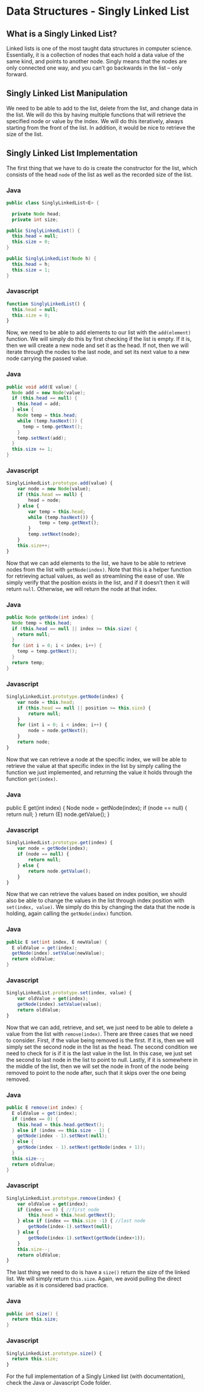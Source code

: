 # Data Structures - Singly Linked List

## What is a Singly Linked List?
Linked lists is one of the most taught data structures in computer science. Essentially, it is a collection of nodes that each hold a data value of the same kind, and points to another node. Singly means that the nodes are only connected one way, and you can’t go backwards in the list – only forward.

## Singly Linked List Manipulation
We need to be able to add to the list, delete from the list, and change data in the list. We will do this by having multiple functions that will retrieve the specified node or value by the index. We will do this iteratively, always starting from the front of the list. In addition, it would be nice to retrieve the size of the list.

## Singly Linked List Implementation
The first thing that we have to do is create the constructor for the list, which consists of the head `node` of the list as well as the recorded size of the list.


### Java

```java
public class SinglyLinkedList<E> {

  private Node head;
  private int size;

public SinglyLinkedList() {
  this.head = null;
  this.size = 0;
}

public SinglyLinkedList(Node h) {
  this.head = h;
  this.size = 1;
}
```

### Javascript

```javascript
function SinglyLinkedList() {
  this.head = null;
  this.size = 0;
}
```

Now, we need to be able to add elements to our list with the `add(element)` function. We will simply do this by first checking if the list is empty. If it is, then we will create a new node and set it as the head. If not, then we will iterate through the
nodes to the last node, and set its next value to a new node carrying the passed value.

### Java

```java
public void add(E value) {
  Node add = new Node(value);
  if (this.head == null) {
    this.head = add;
  } else {
    Node temp = this.head;
    while (temp.hasNext()) {
      temp = temp.getNext();
    }
    temp.setNext(add);
  }
  this.size += 1;
}
```

### Javascript

```javascript
SinglyLinkedList.prototype.add(value) {
	var node = new Node(value);
	if (this.head == null) {
		head = node;
	} else {
		var temp = this.head;
		while (temp.hasNext()) {
			temp = temp.getNext();
		}
		temp.setNext(node);
	}
	this.size++;
}
```

Now that we can add elements to the list, we have to be able to retrieve nodes from the list with `getNode(index)`. Note that this is a helper function for retrieving actual values, as well as streamlining the ease of use. We simply verify that the position exists in the list, and if it doesn’t then it will return `null`. Otherwise, we will return the node at that index.

### Java

```java
public Node getNode(int index) {
  Node temp = this.head;
  if (this.head == null || index >= this.size) {
    return null;
  }
  for (int i = 0; i < index; i++) {
    temp = temp.getNext();
  }
  return temp;
}
```

### Javascript

```javascript
SinglyLinkedList.prototype.getNode(index) {
	var node = this.head;
	if (this.head == null || position >= this.size) {
		return null;
	}
	for (int i = 0; i < index; i++) {
		node = node.getNext();
	}
	return node;
}
```

Now that we can retrieve a node at the specific index, we will be able to retrieve the value at that specific index in the list by simply calling the function we just implemented, and returning the value it holds through the function `get(index)`.

### Java

public E get(int index) {
  Node node = getNode(index);
  if (node == null) {
    return null;
  }
  return (E) node.getValue();
}

### Javascript

```javascript
SinglyLinkedList.prototype.get(index) {
	var node = getNode(index);
	if (node == null) {
		return null;
	} else {
		return node.getValue();
	}
}
```

Now that we can retrieve the values based on index position, we should also be able to change the values in the list through index position with `set(index, value)`. We simply do this by changing the data that the node is holding, again calling the `getNode(index)` function.

### Java

```java
public E set(int index, E newValue) {
  E oldValue = get(index);
  getNode(index).setValue(newValue);
  return oldValue;
}
```

### Javascript

```javascript
SinglyLinkedList.prototype.set(index, value) {
	var oldValue = get(index);
	getNode(index).setValue(value);
	return oldValue;
}
```
Now that we can add, retrieve, and set, we just need to be able to delete a value from the list with `remove(index)`. There are three cases that we need to consider. First, if the value being removed is the first. If it is, then we will simply set the second node in the list as the head. The second condition we need to check for is if it is the last value in the list. In this case, we just set the second to last node in the list to point to null. Lastly, if it is somewhere in the middle of the list, then we will set the node in front of the node being removed to point to the node after, such that it skips over the one being removed.

### Java

```java
public E remove(int index) {
  E oldValue = get(index);
  if (index == 0) {
    this.head = this.head.getNext();
  } else if (index == this.size - 1) {
    getNode(index - 1).setNext(null);
  } else {
    getNode(index - 1).setNext(getNode(index + 1));
  }
  this.size--;
  return oldValue;
}
```

### Javascript

```javascript
SinglyLinkedList.prototype.remove(index) {
	var oldValue = get(index);
	if (index == 0) { //first node
		this.head = this.head.getNext();
	} else if (index == this.size -1) { //last node
		getNode(index-1).setNext(null);
	} else {
		getNode(index-1).setNext(getNode(index+1));
	}
	this.size--;
	return oldValue;
}
```
The last thing we need to do is have a `size()` return the size of the linked list. We will simply return `this.size`. Again, we avoid pulling the direct variable as it is considered bad practice.

### Java

```java
public int size() {
  return this.size;
}
```

### Javascript

```javascript
SinglyLinkedList.prototype.size() {
  return this.size;
}
```
For the full implementation of a Singly Linked list (with documentation), check the Java or Javascript Code folder.
